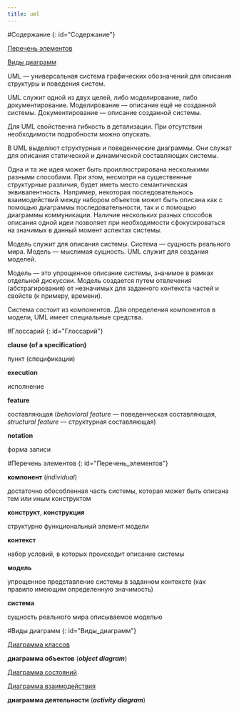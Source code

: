 ```yaml
---
title: uml
---
```


#Содержание
{: id="Содержание"}

[Перечень элементов](#Перечень_элементов)

[Виды диаграмм](#Виды_диаграмм)

UML — универсальная система графических обозначений для описания структуры и поведения систем.

UML служит одной из двух целей, либо моделирование, либо документирование. Моделирование — описание ещё не созданной системы. Документирование — описание созданной системы.

Для UML свойственна гибкость в детализации. При отсутствии необходимости подробности можно опускать.

В UML выделяют структурные и поведенческие диаграммы. Они служат для описания статической и динамической составляющих системы.

Одна и та же идея может быть проиллюстрирована несколькими разными способами. При этом, несмотря на существенные структурные различия, будет иметь место семантическая эквивалентность. Например, некоторая последовательнось взаимодействий между набором объектов может быть описана как с помощью диаграммы последовательности, так и с помощью диаграммы коммуникации. Наличие нескольких разных способов описания одной идеи позволяет при необходимости сфокусироваться на значимых в данный момент аспектах системы.

Модель служит для описания системы. Система — сущность реального мира. Модель — мыслимая сущность. UML служит для создания моделей.

Модель — это упрощенное описание системы, значимое в рамках отдельной дискуссии. Модель создается путем отвлечения (абстрагирования) от незначимых для заданного контекста частей и свойств (к примеру, времени).

Система состоит из компонентов. Для определения компонентов в модели, UML имеет специальные средства.

#Глоссарий
{: id="Глоссарий"}

**clause (of a specification)**

пункт (спецификации)

**execution**

исполнение

**feature**

составляющая (_behavioral feature_ — поведенческая составляющая, _structural feature_ — структурная составляющая)

**notation**

форма записи

#Перечень элементов
{: id="Перечень_элементов"}

**компонент** (_individual_)

достаточно обособленная часть системы, которая может быть описана тем или иным конструктом

**конструкт**, **конструкция**

структурно функциональный элемент модели

**контекст**

набор условий, в которых происходит описание системы

**модель**

упрощенное представление системы в заданном контексте (как правило имеющим определенную значимость)

**система**

сущность реального мира описываемое моделью

#Виды диаграмм
{: id="Виды_диаграмм"}

[Диаграмма классов](/summaries/uml-classes)

**диаграмма объектов** (_**object diagram**_)

[Диаграмма состояний](/summaries/uml-statecharts)

[Диаграмма взаимодействия](/summaries/uml-interactions)

**диаграмма деятельности** (_**activity diagram**_)
